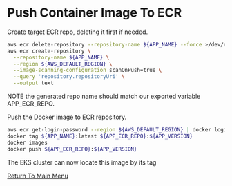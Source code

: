 # Push Container Image To ECR

Create target ECR repo, deleting it first if needed.
```bash
aws ecr delete-repository --repository-name ${APP_NAME} --force >/dev/null 2>&1
aws ecr create-repository \
  --repository-name ${APP_NAME} \
  --region ${AWS_DEFAULT_REGION} \
  --image-scanning-configuration scanOnPush=true \
  --query 'repository.repositoryUri' \
  --output text
```

NOTE the generated repo name should match our exported variable APP_ECR_REPO.

Push the Docker image to ECR repository.
```bash
aws ecr get-login-password --region ${AWS_DEFAULT_REGION} | docker login --username AWS --password-stdin ${APP_ECR_REPO}
docker tag ${APP_NAME}:latest ${APP_ECR_REPO}:${APP_VERSION}
docker images
docker push ${APP_ECR_REPO}:${APP_VERSION}
```

The EKS cluster can now locate this image by its tag

[Return To Main Menu](/README.md)
